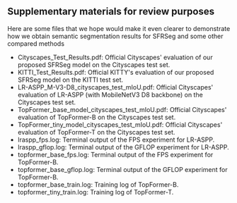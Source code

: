 ## Supplementary materials for review purposes
Here are some files that we hope would make it even clearer to demonstrate how we obtain semantic segmentation results for SFRSeg and some other compared methods

* Cityscapes_Test_Results.pdf: Official Cityscapes' evaluation of our proposed SFRSeg model on the Cityscapes test set.
* KITTI_Test_Results.pdf: Official KITTY's evaluation of our proposed SFRSeg model on the KITTI test set.
* LR-ASPP_M-V3-D8_cityscapes_test_mIoU.pdf: Official Cityscapes' evaluation of LR-ASPP (with MobileNetV3 D8 backbone) on the Cityscapes test set.
* TopFormer_base_model_cityscapes_test_mIoU.pdf: Official Cityscapes' evaluation of TopFormer-B on the Cityscapes test set.
* TopFormer_tiny_model_cityscapes_test_mIoU.pdf: Official Cityscapes' evaluation of TopFormer-T on the Cityscapes test set.
* lraspp_fps.log: Terminal output of the FPS experiment for LR-ASPP.
* lraspp_gflop.log: Terminal output of the GFLOP experiment for LR-ASPP.
* topformer_base_fps.log: Terminal output of the FPS experiment for TopFormer-B.
* topformer_base_gflop.log: Terminal output of the GFLOP experiment for TopFormer-B.
* topformer_base_train.log: Training log of TopFormer-B.
* topformer_tiny_train.log: Training log of TopFormer-T.
